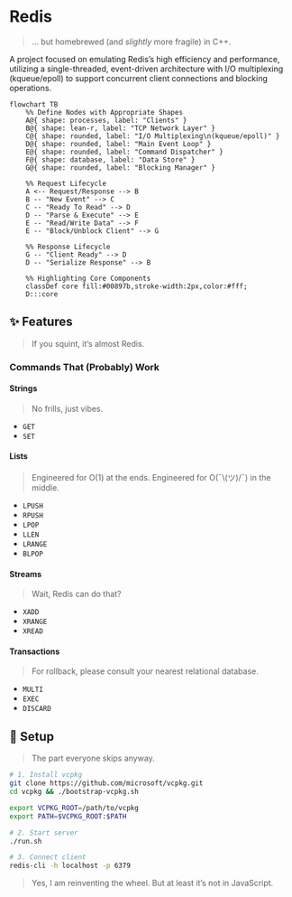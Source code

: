 # Redis

> ... but homebrewed (and _slightly_ more fragile) in C++.

A project focused on emulating Redis’s high efficiency and performance, utilizing a single-threaded, event-driven architecture with I/O multiplexing (kqueue/epoll) to support concurrent client connections and blocking operations.

```mermaid
flowchart TB
    %% Define Nodes with Appropriate Shapes
    A@{ shape: processes, label: "Clients" }
    B@{ shape: lean-r, label: "TCP Network Layer" }
    C@{ shape: rounded, label: "I/O Multiplexing\n(kqueue/epoll)" }
    D@{ shape: rounded, label: "Main Event Loop" }
    E@{ shape: rounded, label: "Command Dispatcher" }
    F@{ shape: database, label: "Data Store" }
    G@{ shape: rounded, label: "Blocking Manager" }

    %% Request Lifecycle
    A <-- Request/Response --> B
    B -- "New Event" --> C
    C -- "Ready To Read" --> D
    D -- "Parse & Execute" --> E
    E -- "Read/Write Data" --> F
    E -- "Block/Unblock Client" --> G

    %% Response Lifecycle
    G -- "Client Ready" --> D
    D -- "Serialize Response" --> B

    %% Highlighting Core Components
    classDef core fill:#00897b,stroke-width:2px,color:#fff;
    D:::core
```

## ✨ Features

> If you squint, it’s almost Redis.

### Commands That (Probably) Work

#### Strings
> No frills, just vibes.
* `GET`
* `SET`

#### Lists
> Engineered for O(1) at the ends. Engineered for O(¯\\(ツ)/¯) in the middle.
* `LPUSH`
* `RPUSH`
* `LPOP`
* `LLEN`
* `LRANGE`
* `BLPOP`

#### Streams
> Wait, Redis can do that?
* `XADD`
* `XRANGE`
* `XREAD`

#### Transactions
> For rollback, please consult your nearest relational database.
* `MULTI`
* `EXEC`
* `DISCARD`

## 🚧 Setup

> The part everyone skips anyway.

```bash
# 1. Install vcpkg
git clone https://github.com/microsoft/vcpkg.git
cd vcpkg && ./bootstrap-vcpkg.sh

export VCPKG_ROOT=/path/to/vcpkg
export PATH=$VCPKG_ROOT:$PATH

# 2. Start server
./run.sh

# 3. Connect client
redis-cli -h localhost -p 6379
```

> Yes, I am reinventing the wheel. But at least it’s not in JavaScript.





